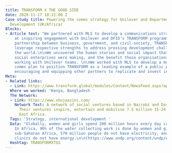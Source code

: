 ```yaml
---
title: TRANSFORM X THE GOOD SIDE
date: 2020-11-17 18:22:00 Z
Case study title: Powering the comms strategy for Unilever and Department for International
  Development (UK/Africa)
Blocks:
- Article text: "We partnered with MLS to develop a communications strategy aimed
    at inspiring engagement with Unilever and DFID’s TRANSFORM programme.\n\n\nA cross-sector
    partnership between business, government, and civil-society, TRANSFORM aims to
    leverage respective strengths to address pressing development challenges across
    the world.\n\nWe uncovered the human stories and social impact that TRANSFORM
    social enterprises were making, and the benefit those organisations gained from
    working with Unilever teams. \n\nWe worked with MLS to develop a multi-channel
    comms plan to position TRANSFORM as a leading example of a public private partnership,
    encouraging and equipping other partners to replicate and invest in the model.\n"
Meta:
- Related links:
  - Link: https://www.transform.global/modules/Content/NewsFeed.aspx?appid=2
  Where we worked: 'Kenya, Bangladesh '
  The Network:
  - Link: https://www.shujaazinc.com/
    Network Text: A network of social ventures based in Nairobi and Dar Es Salaam.
      Their ventures inspire, entertain and mobilise 7.5 million 15-24-year-olds across
      East Africa.
  Tags: 'Strategy, international development '
  Data: "Globally, women and girls spend 200 million hours every day collecting water.
    In Africa, 90% of the water collecting work is done by women and girls. \n\nIn
    sub-Saharan Africa, 570 million people do not have electricity, and one in four
    clinics do not have energy.\n\n(https://www.undp.org/content/undp/en/home/blog/2020/how-clean-energy-can-power-a-covid-19-recovery0.html)"
  Hashtag: TRANSFORMXTGS
---
```


